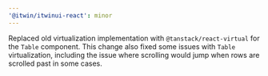 ```yaml
---
'@itwin/itwinui-react': minor
---
```


Replaced old virtualization implementation with `@tanstack/react-virtual` for the `Table` component. This change also fixed some issues with `Table` virtualization, including the issue where scrolling would jump when rows are scrolled past in some cases.
